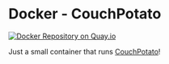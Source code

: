 # Docker - CouchPotato

[![Docker Repository on Quay.io](https://quay.io/repository/albertrdixon/couchpotato/status "Docker Repository on Quay.io")](https://quay.io/repository/albertrdixon/couchpotato)

Just a small container that runs [CouchPotato](https://couchpota.to/)!

